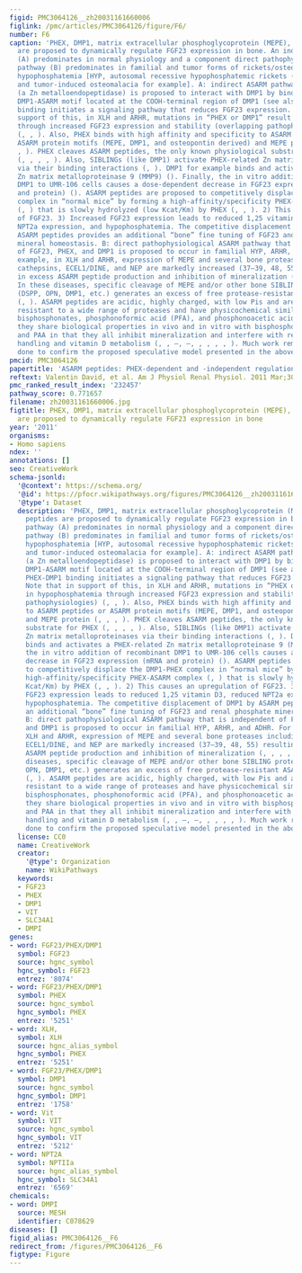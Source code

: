 ```yaml
---
figid: PMC3064126__zh20031161660006
figlink: /pmc/articles/PMC3064126/figure/F6/
number: F6
caption: 'PHEX, DMP1, matrix extracellular phosphoglycoprotein (MEPE), and ASARM peptides
  are proposed to dynamically regulate FGF23 expression in bone. An indirect pathway
  (A) predominates in normal physiology and a component direct pathophysiological
  pathway (B) predominates in familial and tumor forms of rickets/osteomalacia with
  hypophosphatemia [HYP, autosomal recessive hypophosphatemic rickets (ARHR), ADHR,
  and tumor-induced osteomalacia for example]. A: indirect ASARM pathway: 1) PHEX
  (a Zn metalloendopeptidase) is proposed to interact with DMP1 by binding to the
  DMP1-ASARM motif located at the COOH-terminal region of DMP1 (see also ). The PHEX-DMP1
  binding initiates a signaling pathway that reduces FGF23 expression. Note that in
  support of this, in XLH and ARHR, mutations in “PHEX or DMP1” result in hypophosphatemia
  through increased FGF23 expression and stability (overlapping pathophysiologies)
  (, , ). Also, PHEX binds with high affinity and specificity to ASARM peptides or
  ASARM protein motifs (MEPE, DMP1, and osteopontin derived) and MEPE protein (, ,
  , ). PHEX cleaves ASARM peptides, the only known physiological substrate for PHEX
  (, , , , ). Also, SIBLINGs (like DMP1) activate PHEX-related Zn matrix metalloproteinases
  via their binding interactions (, ). DMP1 for example binds and activates a PHEX-related
  Zn matrix metalloproteinase 9 (MMP9) (). Finally, the in vitro addition of recombinant
  DMP1 to UMR-106 cells causes a dose-dependent decrease in FGF23 expression (mRNA
  and protein) (). ASARM peptides are proposed to competitively displace the DMP1-PHEX
  complex in “normal mice” by forming a high-affinity/specificity PHEX-ASARM complex
  (, ) that is slowly hydrolyzed (low Kcat/Km) by PHEX (, , ). 2) This causes an upregulation
  of FGF23. 3) Increased FGF23 expression leads to reduced 1,25 vitamin D3, reduced
  NPT2a expression, and hypophosphatemia. The competitive displacement of DMP1 by
  ASARM peptides provides an additional “bone” fine tuning of FGF23 and renal phosphate
  mineral homeostasis. B: direct pathophysiological ASARM pathway that is independent
  of FGF23, PHEX, and DMP1 is proposed to occur in familial HYP, ARHR, and ADHR. For
  example, in XLH and ARHR, expression of MEPE and several bone proteases including
  cathepsins, ECEL1/DINE, and NEP are markedly increased (37–39, 48, 55) resulting
  in excess ASARM peptide production and inhibition of mineralization (, , , , ).
  In these diseases, specific cleavage of MEPE and/or other bone SIBLING proteins
  (DSPP, OPN, DMP1, etc.) generates an excess of free protease-resistant ASARM peptides
  (, ). ASARM peptides are acidic, highly charged, with low Pis and are extraordinarily
  resistant to a wide range of proteases and have physicochemical similarities to
  bisphosphonates, phosphonoformic acid (PFA), and phosphonoacetic acid (PAA). Also,
  they share biological properties in vivo and in vitro with bisphosphonates, PFA,
  and PAA in that they all inhibit mineralization and interfere with renal phosphate
  handling and vitamin D metabolism (, , –, –, , , , , ). Much work remains to be
  done to confirm the proposed speculative model presented in the above scheme.'
pmcid: PMC3064126
papertitle: 'ASARM peptides: PHEX-dependent and -independent regulation of serum phosphate.'
reftext: Valentin David, et al. Am J Physiol Renal Physiol. 2011 Mar;300(3):F783-F791.
pmc_ranked_result_index: '232457'
pathway_score: 0.771657
filename: zh20031161660006.jpg
figtitle: PHEX, DMP1, matrix extracellular phosphoglycoprotein (MEPE), and ASARM peptides
  are proposed to dynamically regulate FGF23 expression in bone
year: '2011'
organisms:
- Homo sapiens
ndex: ''
annotations: []
seo: CreativeWork
schema-jsonld:
  '@context': https://schema.org/
  '@id': https://pfocr.wikipathways.org/figures/PMC3064126__zh20031161660006.html
  '@type': Dataset
  description: 'PHEX, DMP1, matrix extracellular phosphoglycoprotein (MEPE), and ASARM
    peptides are proposed to dynamically regulate FGF23 expression in bone. An indirect
    pathway (A) predominates in normal physiology and a component direct pathophysiological
    pathway (B) predominates in familial and tumor forms of rickets/osteomalacia with
    hypophosphatemia [HYP, autosomal recessive hypophosphatemic rickets (ARHR), ADHR,
    and tumor-induced osteomalacia for example]. A: indirect ASARM pathway: 1) PHEX
    (a Zn metalloendopeptidase) is proposed to interact with DMP1 by binding to the
    DMP1-ASARM motif located at the COOH-terminal region of DMP1 (see also ). The
    PHEX-DMP1 binding initiates a signaling pathway that reduces FGF23 expression.
    Note that in support of this, in XLH and ARHR, mutations in “PHEX or DMP1” result
    in hypophosphatemia through increased FGF23 expression and stability (overlapping
    pathophysiologies) (, , ). Also, PHEX binds with high affinity and specificity
    to ASARM peptides or ASARM protein motifs (MEPE, DMP1, and osteopontin derived)
    and MEPE protein (, , , ). PHEX cleaves ASARM peptides, the only known physiological
    substrate for PHEX (, , , , ). Also, SIBLINGs (like DMP1) activate PHEX-related
    Zn matrix metalloproteinases via their binding interactions (, ). DMP1 for example
    binds and activates a PHEX-related Zn matrix metalloproteinase 9 (MMP9) (). Finally,
    the in vitro addition of recombinant DMP1 to UMR-106 cells causes a dose-dependent
    decrease in FGF23 expression (mRNA and protein) (). ASARM peptides are proposed
    to competitively displace the DMP1-PHEX complex in “normal mice” by forming a
    high-affinity/specificity PHEX-ASARM complex (, ) that is slowly hydrolyzed (low
    Kcat/Km) by PHEX (, , ). 2) This causes an upregulation of FGF23. 3) Increased
    FGF23 expression leads to reduced 1,25 vitamin D3, reduced NPT2a expression, and
    hypophosphatemia. The competitive displacement of DMP1 by ASARM peptides provides
    an additional “bone” fine tuning of FGF23 and renal phosphate mineral homeostasis.
    B: direct pathophysiological ASARM pathway that is independent of FGF23, PHEX,
    and DMP1 is proposed to occur in familial HYP, ARHR, and ADHR. For example, in
    XLH and ARHR, expression of MEPE and several bone proteases including cathepsins,
    ECEL1/DINE, and NEP are markedly increased (37–39, 48, 55) resulting in excess
    ASARM peptide production and inhibition of mineralization (, , , , ). In these
    diseases, specific cleavage of MEPE and/or other bone SIBLING proteins (DSPP,
    OPN, DMP1, etc.) generates an excess of free protease-resistant ASARM peptides
    (, ). ASARM peptides are acidic, highly charged, with low Pis and are extraordinarily
    resistant to a wide range of proteases and have physicochemical similarities to
    bisphosphonates, phosphonoformic acid (PFA), and phosphonoacetic acid (PAA). Also,
    they share biological properties in vivo and in vitro with bisphosphonates, PFA,
    and PAA in that they all inhibit mineralization and interfere with renal phosphate
    handling and vitamin D metabolism (, , –, –, , , , , ). Much work remains to be
    done to confirm the proposed speculative model presented in the above scheme.'
  license: CC0
  name: CreativeWork
  creator:
    '@type': Organization
    name: WikiPathways
  keywords:
  - FGF23
  - PHEX
  - DMP1
  - VIT
  - SLC34A1
  - DMPI
genes:
- word: FGF23/PHEX/DMP1
  symbol: FGF23
  source: hgnc_symbol
  hgnc_symbol: FGF23
  entrez: '8074'
- word: FGF23/PHEX/DMP1
  symbol: PHEX
  source: hgnc_symbol
  hgnc_symbol: PHEX
  entrez: '5251'
- word: XLH,
  symbol: XLH
  source: hgnc_alias_symbol
  hgnc_symbol: PHEX
  entrez: '5251'
- word: FGF23/PHEX/DMP1
  symbol: DMP1
  source: hgnc_symbol
  hgnc_symbol: DMP1
  entrez: '1758'
- word: Vit
  symbol: VIT
  source: hgnc_symbol
  hgnc_symbol: VIT
  entrez: '5212'
- word: NPT2A
  symbol: NPTIIa
  source: hgnc_alias_symbol
  hgnc_symbol: SLC34A1
  entrez: '6569'
chemicals:
- word: DMPI
  source: MESH
  identifier: C078629
diseases: []
figid_alias: PMC3064126__F6
redirect_from: /figures/PMC3064126__F6
figtype: Figure
---
```

